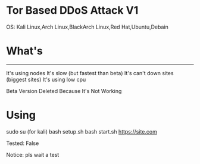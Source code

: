 # Tor Based DDoS Attack V1

OS: Kali Linux,Arch Linux,BlackArch Linux,Red Hat,Ubuntu,Debain


What's
========
---------------------------------------------------------------
It's using nodes
It's slow (but fastest than beta)
It's can't down sites (biggest sites)
It's using low cpu


Beta Version Deleted Because It's Not Working



Using
=================
sudo su (for kali)
bash setup.sh
bash start.sh https://site.com



Tested: False




Notice: pls wait a test
